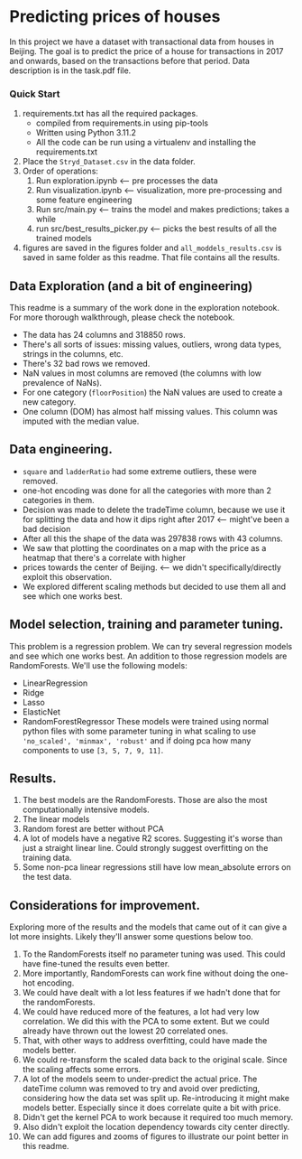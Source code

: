 # Predicting prices of houses
In this project we have a dataset with transactional data from houses in Beijing. 
The goal is to predict the price of a house for transactions in 2017 and onwards, 
based on the transactions before that period. Data description is in the task.pdf file.

### Quick Start
1. requirements.txt has all the required packages.
    - compiled from requirements.in using pip-tools
    - Written using Python 3.11.2
    - All the code can be run using a virtualenv and installing the requirements.txt
2. Place the `Stryd_Dataset.csv` in the data folder.
3. Order of operations:
   1. Run exploration.ipynb <-- pre processes the data
   2. Run visualization.ipynb <-- visualization, more pre-processing and some feature engineering
   3. Run src/main.py <-- trains the model and makes predictions; takes a while
   4. run src/best_results_picker.py <-- picks the best results of all the trained models
4. figures are saved in the figures folder and `all_moddels_results.csv` is saved in same folder as this readme. That file contains all the results.

## Data Exploration (and a bit of engineering)
This readme is a summary of the work done in the exploration notebook. For more thorough walkthrough, please check the notebook.
- The data has 24 columns and 318850 rows.
- There's all sorts of issues: missing values, outliers, wrong data types, strings in the columns, etc.
- There's 32 bad rows we removed.
- NaN values in most columns are removed (the columns with low prevalence of NaNs).
- For one category (`floorPosition`) the NaN values are used to create a new category.
- One column (DOM) has almost half missing values. This column was imputed with the median value.

## Data engineering.
- `square` and `ladderRatio` had some extreme outliers, these were removed.
- one-hot encoding was done for all the categories with more than 2 categories in them.
- Decision was made to delete the tradeTime column, because we use it for splitting the data and how it dips right after 2017 <-- might've been a bad decision
- After all this the shape of the data was 297838 rows with 43 columns.
- We saw that plotting the coordinates on a map with the price as a heatmap that there's a correlate with higher 
- prices towards the center of Beijing. <-- we didn't specifically/directly exploit this observation. 
- We explored different scaling methods but decided to use them all and see which one works best.

## Model selection, training and parameter tuning.
This problem is a regression problem. We can try several regression models and see which one works best. 
An addition to those regression models are RandomForests.
We'll use the following models:
- LinearRegression
- Ridge
- Lasso
- ElasticNet
- RandomForestRegressor
These models were trained using normal python files with some parameter tuning in what scaling 
to use `'no_scaled', 'minmax', 'robust'` and if doing pca how many components to use `[3, 5, 7, 9, 11]`.

## Results.
1. The best models are the RandomForests. Those are also the most computationally intensive models.
2. The linear models 
3. Random forest are better without PCA
4. A lot of models have a negative R2 scores. Suggesting it's worse than just a straight linear line. Could strongly suggest overfitting on the training data.
5. Some non-pca linear regressions still have low mean_absolute errors on the test data. 

## Considerations for improvement.
Exploring more of the results and the models that came out of it can give a lot more insights. 
Likely they'll answer some questions below too.
1. To the RandomForests itself no parameter tuning was used. This could have fine-tuned the results even better.
2. More importantly, RandomForests can work fine without doing the one-hot encoding. 
3. We could have dealt with a lot less features if we hadn't done that for the randomForests.
4. We could have reduced more of the features, a lot had very low correlation. We did this with the PCA to some extent. But we could already have thrown out the lowest 20 correlated ones.
5. That, with other ways to address overfitting, could have made the models better.
6. We could re-transform the scaled data back to the original scale. Since the scaling affects some errors.
7. A lot of the models seem to under-predict the actual price. The dateTime column was removed to try and avoid over predicting, 
   considering how the data set was split up. Re-introducing it might make models better. Especially since it does correlate quite a bit with price. 
8. Didn't get the kernel PCA to work because it required too much memory.
9. Also didn't exploit the location dependency towards city center directly.
10. We can add figures and zooms of figures to illustrate our point better in this readme.